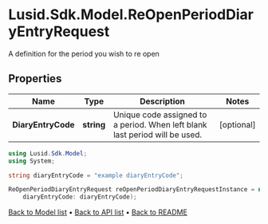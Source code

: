 # Lusid.Sdk.Model.ReOpenPeriodDiaryEntryRequest
A definition for the period you wish to re open

## Properties

Name | Type | Description | Notes
------------ | ------------- | ------------- | -------------
**DiaryEntryCode** | **string** | Unique code assigned to a period. When left blank last period will be used. | [optional] 

```csharp
using Lusid.Sdk.Model;
using System;

string diaryEntryCode = "example diaryEntryCode";

ReOpenPeriodDiaryEntryRequest reOpenPeriodDiaryEntryRequestInstance = new ReOpenPeriodDiaryEntryRequest(
    diaryEntryCode: diaryEntryCode);
```

[Back to Model list](../README.md#documentation-for-models) &#8226; [Back to API list](../README.md#documentation-for-api-endpoints) &#8226; [Back to README](../README.md)

